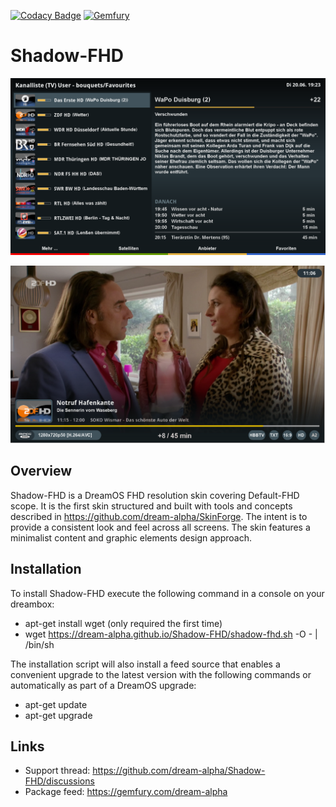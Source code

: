 [![Codacy Badge](https://api.codacy.com/project/badge/Grade/0112128dfbc5476fb768a9a4f7f48896)](https://app.codacy.com/gh/dream-alpha/Shadow-FHD?utm_source=github.com&utm_medium=referral&utm_content=dream-alpha/Shadow-FHD&utm_campaign=Badge_Grade)
[![Gemfury](https://badge.fury.io/fp/gemfury.svg)](https://gemfury.com/f/partner)

# Shadow-FHD

![Screenshot](sha1.png)

![Screenshot](sha2.png)

## Overview
Shadow-FHD is a DreamOS FHD resolution skin covering Default-FHD scope.
It is the first skin structured and built with tools and concepts described in https://github.com/dream-alpha/SkinForge.
The intent is to provide a consistent look and feel across all screens. The skin features a minimalist content and graphic elements design approach.

## Installation
To install Shadow-FHD execute the following command in a console on your dreambox:
- apt-get install wget (only required the first time)
- wget https://dream-alpha.github.io/Shadow-FHD/shadow-fhd.sh -O - | /bin/sh

The installation script will also install a feed source that enables a convenient upgrade to the latest version with the following commands or automatically as part of a DreamOS upgrade:
- apt-get update
- apt-get upgrade

## Links
- Support thread: https://github.com/dream-alpha/Shadow-FHD/discussions
- Package feed: https://gemfury.com/dream-alpha
